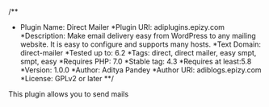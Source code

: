 /**
  * Plugin Name: Direct Mailer
  *Plugin URI: adiplugins.epizy.com
  *Description: Make email delivery easy from WordPress to any mailing website. It is easy to configure and supports many hosts. 
  *Text Domain: direct-mailer
  *Tested up to: 6.2
  *Tags: direct, direct mailer, easy smpt, smpt, easy
  *Requires PHP: 7.0
  *Stable tag: 4.3
  *Requires at least:5.8
  *Version: 1.0.0
  *Author: Aditya Pandey
  *Author URI: adiblogs.epizy.com
  *License: GPLv2 or later
**/

This plugin allows you to send mails
